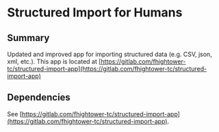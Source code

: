 # Structured Import for Humans

## Summary

Updated and improved app for importing structured data (e.g. CSV, json, xml, etc.). This app is located at [https://gitlab.com/fhightower-tc/structured-import-app](https://gitlab.com/fhightower-tc/structured-import-app)

## Dependencies

See [https://gitlab.com/fhightower-tc/structured-import-app](https://gitlab.com/fhightower-tc/structured-import-app).
